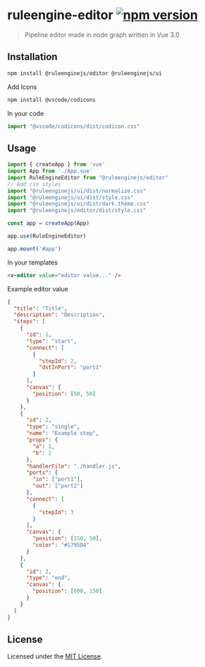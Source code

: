 # ruleengine-editor [![npm version](https://badge.fury.io/js/%40ruleenginejs%2Feditor.svg)](https://badge.fury.io/js/%40ruleenginejs%2Feditor)

> Pipeline editor made in node graph written in Vue 3.0

## Installation

```bash
npm install @ruleenginejs/editor @ruleenginejs/ui
```

Add Icons

```bash
npm install @vscode/codicons
```

In your code
```javascript
import "@vscode/codicons/dist/codicon.css"
```

## Usage

```javascript
import { createApp } from 'vue'
import App from './App.vue'
import RuleEngineEditor from "@ruleenginejs/editor"
// Add css styles
import "@ruleenginejs/ui/dist/normalize.css"
import "@ruleenginejs/ui/dist/style.css"
import "@ruleenginejs/ui/dist/dark.theme.css"
import "@ruleenginejs/editor/dist/style.css"

const app = createApp(App)

app.use(RuleEngineEditor)

app.mount('#app')
```

In your templates

```html
<v-editor value="editor value..." />
```

Example editor value

```json
{
  "title": "Title",
  "description": "Description",
  "steps": [
    {
      "id": 1,
      "type": "start",
      "connect": [
        {
          "stepId": 2,
          "dstInPort": "port1"
        }
      ],
      "canvas": {
        "position": [50, 50]
      }
    },
    {
      "id": 2,
      "type": "single",
      "name": "Example step",
      "props": {
        "a": 1,
        "b": 2
      },
      "handlerFile": "./handler.js",
      "ports": {
        "in": ["port1"],
        "out": ["port2"]
      },
      "connect": [
        {
          "stepId": 3
        }
      ],
      "canvas": {
        "position": [150, 50],
        "color": "#1795D4"
      }
    },
    {
      "id": 3,
      "type": "end",
      "canvas": {
        "position": [600, 150]
      }
    }
  ]
}
```

## License

Licensed under the [MIT License](./LICENSE).
